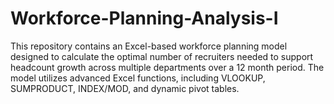 # Workforce-Planning-Analysis-I
This repository contains an Excel-based workforce planning model designed to calculate the optimal number of recruiters needed to support headcount growth across multiple departments over a 12 month period. The model utilizes advanced Excel functions, including VLOOKUP, SUMPRODUCT, INDEX/MOD, and dynamic pivot tables.
